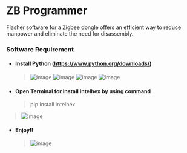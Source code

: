 # ZB Programmer 
Flasher software for a Zigbee dongle offers an efficient way to reduce manpower and eliminate the need for disassembly.
### Software Requirement
* #### Install Python (https://www.python.org/downloads/)
  
  >![image](https://github.com/user-attachments/assets/3841bc3c-6039-4e00-90fe-539e0f0260fa)
  >![image](https://github.com/user-attachments/assets/8afe722b-e05c-45ac-a742-4f39fa352bae)
  >![image](https://github.com/user-attachments/assets/70a88959-dd29-43fc-b636-bfdab482703f)
  >![image](https://github.com/user-attachments/assets/b6d3a9b9-192b-4759-89e2-19a8bf9c297b)




* #### Open Terminal for install intelhex by using command
  > pip install intelhex
  
>![image](https://github.com/user-attachments/assets/852ca4a9-f0d9-4686-a823-ea02918424fc)

* #### Enjoy!!
  
  > ![image](https://github.com/user-attachments/assets/e501c6a2-560c-4409-a6e8-c093fef5a848)

